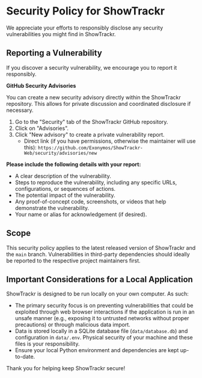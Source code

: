 # Security Policy for ShowTrackr

We appreciate your efforts to responsibly disclose any security vulnerabilities you might find in ShowTrackr.

## Reporting a Vulnerability

If you discover a security vulnerability, we encourage you to report it responsibly.

**GitHub Security Advisories**

You can create a new security advisory directly within the ShowTrackr repository. This allows for private discussion and coordinated disclosure if necessary.

1.  Go to the "Security" tab of the ShowTrackr GitHub repository.
2.  Click on "Advisories".
3.  Click "New advisory" to create a private vulnerability report.
    - Direct link (if you have permissions, otherwise the maintainer will use this): `https://github.com/Exonymos/ShowTrackr-Web/security/advisories/new`

**Please include the following details with your report:**

- A clear description of the vulnerability.
- Steps to reproduce the vulnerability, including any specific URLs, configurations, or sequences of actions.
- The potential impact of the vulnerability.
- Any proof-of-concept code, screenshots, or videos that help demonstrate the vulnerability.
- Your name or alias for acknowledgement (if desired).

## Scope

This security policy applies to the latest released version of ShowTrackr and the `main` branch. Vulnerabilities in third-party dependencies should ideally be reported to the respective project maintainers first.

## Important Considerations for a Local Application

ShowTrackr is designed to be run locally on your own computer. As such:

- The primary security focus is on preventing vulnerabilities that could be exploited through web browser interactions if the application is run in an unsafe manner (e.g., exposing it to untrusted networks without proper precautions) or through malicious data import.
- Data is stored locally in a SQLite database file (`data/database.db`) and configuration in `data/.env`. Physical security of your machine and these files is your responsibility.
- Ensure your local Python environment and dependencies are kept up-to-date.

Thank you for helping keep ShowTrackr secure!
